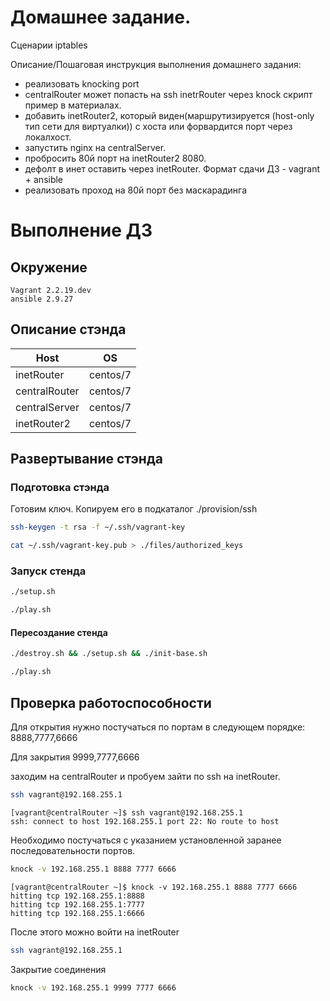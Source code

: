 # Домашнее задание.
Сценарии iptables

Описание/Пошаговая инструкция выполнения домашнего задания:
- реализовать knocking port
- centralRouter может попасть на ssh inetrRouter через knock скрипт пример в материалах.
- добавить inetRouter2, который виден(маршрутизируется (host-only тип сети для виртуалки)) с хоста или форвардится порт через локалхост.
- запустить nginx на centralServer.
- пробросить 80й порт на inetRouter2 8080.
- дефолт в инет оставить через inetRouter. Формат сдачи ДЗ - vagrant + ansible
- реализовать проход на 80й порт без маскарадинга

# Выполнение ДЗ

## Окружение
```
Vagrant 2.2.19.dev
ansible 2.9.27
```

## Описание стэнда
| Host          | OS |
| ------------- | ----------- |
| inetRouter    | centos/7 |
| centralRouter | centos/7 |
| centralServer | centos/7 |
| inetRouter2   | centos/7 |

## Развертывание стэнда
### Подготовка стэнда

Готовим ключ. Копируем его в подкаталог ./provision/ssh
```bash
ssh-keygen -t rsa -f ~/.ssh/vagrant-key

cat ~/.ssh/vagrant-key.pub > ./files/authorized_keys
```

### Запуск стенда
```bash
./setup.sh

./play.sh
```

#### Пересоздание стенда
```bash
./destroy.sh && ./setup.sh && ./init-base.sh

./play.sh
```


## Проверка работоспособности
Для открытия нужно постучаться по портам в следующем порядке:
8888,7777,6666

Для закрытия 9999,7777,6666

заходим на centralRouter и пробуем зайти по ssh на inetRouter.

```bash
ssh vagrant@192.168.255.1
```

```
[vagrant@centralRouter ~]$ ssh vagrant@192.168.255.1
ssh: connect to host 192.168.255.1 port 22: No route to host
```

Необходимо постучаться с указанием установленной заранее последовательности портов.
```bash
knock -v 192.168.255.1 8888 7777 6666
```

```
[vagrant@centralRouter ~]$ knock -v 192.168.255.1 8888 7777 6666
hitting tcp 192.168.255.1:8888
hitting tcp 192.168.255.1:7777
hitting tcp 192.168.255.1:6666
```

После этого можно войти на inetRouter
```bash
ssh vagrant@192.168.255.1
```

Закрытие соединения
```bash
knock -v 192.168.255.1 9999 7777 6666
```
